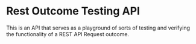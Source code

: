 # Rest Outcome Testing API

This is an API that serves as a playground of sorts of testing and verifying the functionality of a REST API Request outcome.
